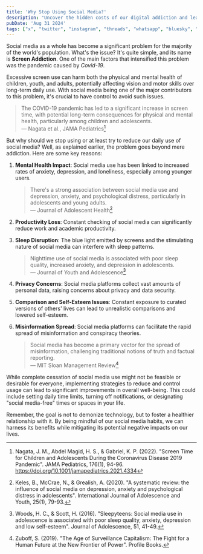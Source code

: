 ```yaml
---
title: 'Why Stop Using Social Media?'
description: "Uncover the hidden costs of our digital addiction and learn why taking a step back from social media could be the key to reclaiming your mental health, productivity, and real-world connections."
pubDate: 'Aug 31 2024'
tags: ["x", "twitter", "instagram", "threads", "whatsapp", "bluesky", "internet"]
---
```


Social media as a whole has become a significant problem for the majority of the world's population. What's the issue? It's quite simple, and its name is **Screen Addiction**. One of the main factors that intensified this problem was the pandemic caused by *Covid-19*.

Excessive screen use can harm both the physical and mental health of children, youth, and adults, potentially affecting vision and motor skills over long-term daily use. With social media being one of the major contributors to this problem, it's crucial to have control to avoid such issues.

> The COVID-19 pandemic has led to a significant increase in screen time, with potential long-term consequences for physical and mental health, particularly among children and adolescents.<br>
> — Nagata et al., JAMA Pediatrics[^1]

But why should we stop using or at least try to reduce our daily use of social media? Well, as explained earlier, the problem goes beyond mere addiction. Here are some key reasons:

1. **Mental Health Impact**: 
   Social media use has been linked to increased rates of anxiety, depression, and loneliness, especially among younger users.

   > There's a strong association between social media use and depression, anxiety, and psychological distress, particularly in adolescents and young adults.<br>
   > — Journal of Adolescent Health[^2]

2. **Productivity Loss**: 
   Constant checking of social media can significantly reduce work and academic productivity.

3. **Sleep Disruption**: 
   The blue light emitted by screens and the stimulating nature of social media can interfere with sleep patterns.

   > Nighttime use of social media is associated with poor sleep quality, increased anxiety, and depression in adolescents.<br>
   > — Journal of Youth and Adolescence[^3]

4. **Privacy Concerns**: 
   Social media platforms collect vast amounts of personal data, raising concerns about privacy and data security.

5. **Comparison and Self-Esteem Issues**: 
   Constant exposure to curated versions of others' lives can lead to unrealistic comparisons and lowered self-esteem.

6. **Misinformation Spread**: 
   Social media platforms can facilitate the rapid spread of misinformation and conspiracy theories.

   > Social media has become a primary vector for the spread of misinformation, challenging traditional notions of truth and factual reporting.<br>
   > — MIT Sloan Management Review[^4]

While complete cessation of social media use might not be feasible or desirable for everyone, implementing strategies to reduce and control usage can lead to significant improvements in overall well-being. This could include setting daily time limits, turning off notifications, or designating "social media-free" times or spaces in your life.

Remember, the goal is not to demonize technology, but to foster a healthier relationship with it. By being mindful of our social media habits, we can harness its benefits while mitigating its potential negative impacts on our lives.

[^1]: Nagata, J. M., Abdel Magid, H. S., & Gabriel, K. P. (2022). "Screen Time for Children and Adolescents During the Coronavirus Disease 2019 Pandemic". JAMA Pediatrics, 176(1), 94-96. https://doi.org/10.1001/jamapediatrics.2021.4334

[^2]: Keles, B., McCrae, N., & Grealish, A. (2020). "A systematic review: the influence of social media on depression, anxiety and psychological distress in adolescents". International Journal of Adolescence and Youth, 25(1), 79-93.

[^3]: Woods, H. C., & Scott, H. (2016). "Sleepyteens: Social media use in adolescence is associated with poor sleep quality, anxiety, depression and low self-esteem". Journal of Adolescence, 51, 41-49.

[^4]: Zuboff, S. (2019). "The Age of Surveillance Capitalism: The Fight for a Human Future at the New Frontier of Power". Profile Books.